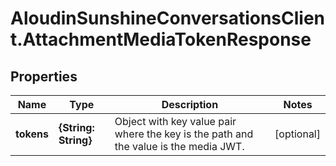 # AloudinSunshineConversationsClient.AttachmentMediaTokenResponse

## Properties

Name | Type | Description | Notes
------------ | ------------- | ------------- | -------------
**tokens** | **{String: String}** | Object with key value pair where the key is the path and the value is the media JWT. | [optional] 


